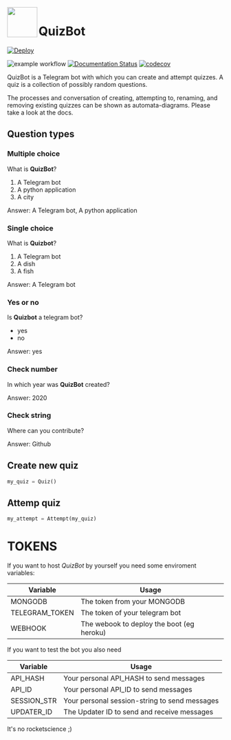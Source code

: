 <img src="docs/_static/logo.png" height="70px" align="left" />

# QuizBot
[![Deploy](https://www.herokucdn.com/deploy/button.svg)](https://heroku.com/deploy?template=https://github.com/Anonymouscoderboy/QuizBot)

![example workflow](https://github.com/antonykamp/QuizBot/actions/workflows/test.yml/badge.svg)
[![Documentation Status](https://readthedocs.org/projects/quizbot/badge/?version=latest)](https://quizbot.readthedocs.io/en/latest/?badge=latest)
[![codecov](https://codecov.io/gh/antonykamp/QuizBot/branch/master/graph/badge.svg?token=8RPBQACNCW)](https://codecov.io/gh/antonykamp/QuizBot)

QuizBot is a Telegram bot with which you can create and attempt quizzes.
A quiz is a collection of possibly random questions.

The processes and conversation of creating, attempting to, renaming, and removing existing quizzes can be shown as automata-diagrams. Please take a look at the docs.

## Question types

### Multiple choice

What is **QuizBot**?

1. A Telegram bot
2. A python application
3. A city

Answer: A Telegram bot, A python application

### Single choice

What is **Quizbot**?

1. A Telegram bot
2. A dish
3. A fish

Answer: A Telegram bot

### Yes or no

Is **Quizbot** a telegram bot?

- yes
- no

Answer: yes

### Check number

In which year was **QuizBot** created?

Answer: 2020

### Check string

Where can you contribute?

Answer: Github

## Create new quiz

```python
my_quiz = Quiz()
```

## Attemp quiz

```python
my_attempt = Attempt(my_quiz)
```

# TOKENS

If you want to host _QuizBot_ by yourself you need some enviroment variables:

| Variable       | Usage                                     |
| -------------- | ----------------------------------------- |
| MONGODB        | The token from your MONGODB               |
| TELEGRAM_TOKEN | The token of your telegram bot            |
| WEBHOOK        | The webook to deploy the boot (eg heroku) |

If you want to test the bot you also need

| Variable    | Usage                                         |
| ----------- | --------------------------------------------- |
| API_HASH    | Your personal API_HASH to send messages       |
| API_ID      | Your personal API_ID to send messages         |
| SESSION_STR | Your personal session-string to send messages |
| UPDATER_ID  | The Updater ID to send and receive messages   |

It's no rocketscience ;)
